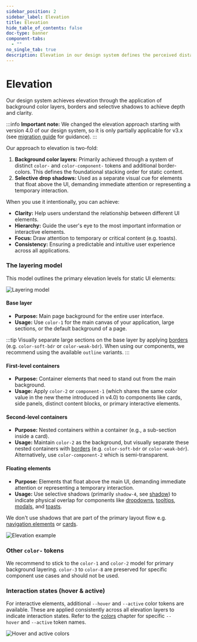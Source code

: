 ```yaml
---
sidebar_position: 2
sidebar_label: Elevation
title: Elevation
hide_table_of_contents: false
doc-type: banner
component-tabs:
  - ""
no_single_tab: true
description: Elevation in our design system defines the perceived distance of a surface from the background along the z-axis, establishing content hierarchy and guiding user focus.
---
```


# Elevation

Our design system achieves elevation through the application of background color layers, borders and selective shadows to achieve depth and clarity.

:::info
**Important note:** We changed the elevation approach starting with version 4.0 of our design system, so it is only partially applicable for v3.x (see [migration guide](../home/migration/4_0_0/index.md) for guidance).
:::

Our approach to elevation is two-fold:
1. **Background color layers:** Primarily achieved through a system of distinct `color-` and `color-component-` tokens and additional border-colors. This defines the foundational stacking order for static content.
2. **Selective drop shadows:** Used as a separate visual cue for elements that float above the UI, demanding immediate attention or representing a temporary interaction.

When you use it intentionally, you can achieve:
* **Clarity:** Help users understand the relationship between different UI elements.
* **Hierarchy:** Guide the user's eye to the most important information or interactive elements.
* **Focus:** Draw attention to temporary or critical content (e.g. toasts).
* **Consistency:** Ensuring a predictable and intuitive user experience across all applications.

### The layering model

This model outlines the primary elevation levels for static UI elements:

![Layering model](https://www.figma.com/design/wEptRgAezDU1z80Cn3eZ0o/iX-Documentation-illustrations?node-id=6605-276&t=QnYYtjAA8l2uj4Mu-4)

#### Base layer
- **Purpose:** Main page background for the entire user interface.
- **Usage:** Use `color-1` for the main canvas of your application, large sections, or the default background of a page.

:::tip
Visually separate large sections on the base layer by applying [borders](borders.md) (e.g. `color-soft-bdr` or `color-weak-bdr`). When using our components, we recommend using the available `outline` variants.
:::

#### First-level containers
- **Purpose:** Container elements that need to stand out from the main background.
- **Usage:** Apply `color-2` or `component-1` (which shares the same color value in the new theme introduced in v4.0) to components like cards, side panels, distinct content blocks, or primary interactive elements.

#### Second-level containers
- **Purpose:** Nested containers within a container (e.g., a sub-section inside a card).
- **Usage:** Maintain `color-2` as the background, but visually separate these nested containers with [borders](borders.md) (e.g. `color-soft-bdr` or `color-weak-bdr`). Alternatively, use `color-component-2` which is semi-transparent.

#### Floating elements
- **Purpose:** Elements that float above the main UI, demanding immediate attention or representing a temporary interaction.
- **Usage:** Use selective shadows (primarily `shadow-4`, see [shadow](shadows.md)) to indicate physical overlap for components like [dropdowns](../components/dropdown/index.mdx), [tooltips](../components/tooltip/index.mdx), [modals](../components/modal/index.mdx), and [toasts](../components/toast/index.mdx).

We don't use shadows that are part of the primary layout flow e.g. [navigation elements](../components/application-menu) or [cards](../components/card/index.mdx).

![Elevation example](https://www.figma.com/design/wEptRgAezDU1z80Cn3eZ0o/iX-Documentation-illustrations?node-id=6680-26&t=4CbXG1ZxBCDn6JYS-4)
### Other `color-` tokens

We recommend to stick to the `color-1` and `color-2` model for primary background layering. `color-3` to `color-8` are preserved for specific component use cases and should not be used.

### Interaction states (hover & active)

For interactive elements, additional `--hover` and `--active` color tokens are available. These are applied consistently across all elevation layers to indicate interaction states. Refer to the [colors](colors.md) chapter for specific `--hover` and `--active` token names.

![Hover and active colors](https://www.figma.com/design/wEptRgAezDU1z80Cn3eZ0o/iX-Documentation-illustrations?node-id=6680-111492&t=4CbXG1ZxBCDn6JYS-4)